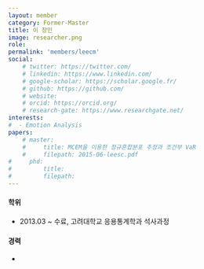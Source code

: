 ```yaml
---
layout: member
category: Former-Master
title: 이 창민
image: researcher.png
role: 
permalink: 'members/leecm'
social:
    # twitter: https://twitter.com/
    # linkedin: https://www.linkedin.com/
    # google-scholar: https://scholar.google.fr/
    # github: https://github.com/
    # website:
    # orcid: https://orcid.org/
    # research-gate: https://www.researchgate.net/
interests:
#  - Emotion Analysis
papers:
    # master:
    #     title: MCEM을 이용한 정규혼합분포 추정과 조건부 VaR
    #     filepath: 2015-06-leesc.pdf
#     phd:
#         title:
#         filepath:
---
```


#### 학위
* 2013.03 ~ 수료, 고려대학교 응용통계학과 석사과정

#### 경력
* 
